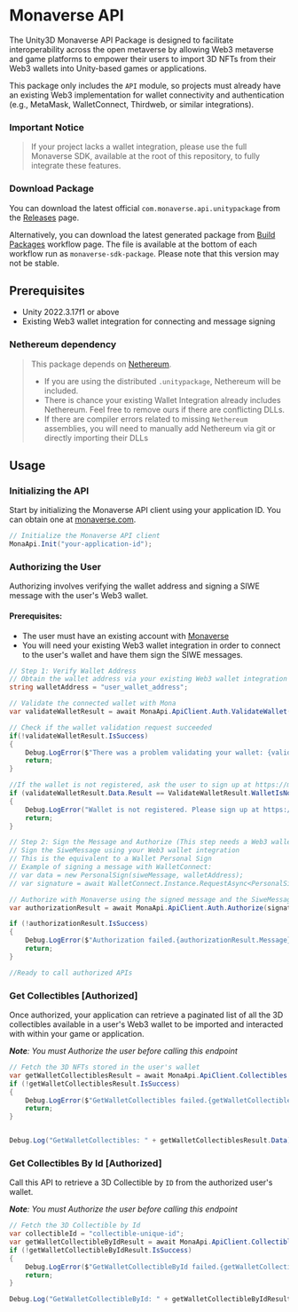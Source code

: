 # Monaverse API

The Unity3D Monaverse API Package is designed to facilitate interoperability across the open metaverse by allowing Web3 metaverse and game platforms to empower their users to import 3D NFTs from their Web3 wallets into Unity-based games or applications. 

This package only includes the `API` module, so projects must already have an existing Web3 implementation for wallet connectivity and authentication (e.g., MetaMask, WalletConnect, Thirdweb, or similar integrations).

### Important Notice

> If your project lacks a wallet integration, please use the full Monaverse SDK, available at the root of this repository, to fully integrate these features.

### Download Package

You can download the latest official `com.monaverse.api.unitypackage` from the [Releases](https://github.com/monaverse/mona-wallet-unity/releases) page.

Alternatively, you can download the latest generated package from [Build Packages](https://github.com/monaverse/mona-wallet-unity/actions/workflows/build-sdk-package.yml?query=branch%3Amain) workflow page. The file is available at the bottom of each workflow run as `monaverse-sdk-package`. Please note that this version may not be stable.

## Prerequisites

- Unity 2022.3.17f1 or above
- Existing Web3 wallet integration for connecting and message signing

### Nethereum dependency
> This package depends on [Nethereum](https://github.com/Nethereum/Nethereum.Unity#4.19.1).
>- If you are using the distributed `.unitypackage`, Nethereum will be included.
>- There is chance your existing Wallet Integration already includes Nethereum. Feel free to remove ours if there are conflicting DLLs.
>- If there are compiler errors related to missing `Nethereum` assemblies, you will need to manually add Nethereum via git or directly importing their DLLs

## Usage

### Initializing the API
Start by initializing the Monaverse API client using your application ID. You can obtain one at [monaverse.com](https://monaverse.com).

```csharp
// Initialize the Monaverse API client
MonaApi.Init("your-application-id");
```

### Authorizing the User
Authorizing involves verifying the wallet address and signing a SIWE message with the user's Web3 wallet.

#### Prerequisites: 
- The user must have an existing account with [Monaverse](https://monaverse.com/) 
- You will need your existing Web3 wallet integration in order to connect to the user's wallet and have them sign the SIWE messages.

```csharp
// Step 1: Verify Wallet Address
// Obtain the wallet address via your existing Web3 wallet integration (WalletConnect, Thirdweb, MetaMask, etc)
string walletAddress = "user_wallet_address";

// Validate the connected wallet with Mona
var validateWalletResult = await MonaApi.ApiClient.Auth.ValidateWallet(walletAddress);

// Check if the wallet validation request succeeded
if(!validateWalletResult.IsSuccess)
{
    Debug.LogError($"There was a problem validating your wallet: {validateWalletResult.Message}");
    return;
}

//If the wallet is not registered, ask the user to sign up at https://monaverse.com
if (validateWalletResult.Data.Result == ValidateWalletResult.WalletIsNotRegistered)
{
    Debug.LogError("Wallet is not registered. Please sign up at https://monaverse.com");
    return;
}

// Step 2: Sign the Message and Authorize (This step needs a Web3 wallet integration)
// Sign the SiweMessage using your Web3 wallet integration
// This is the equivalent to a Wallet Personal Sign
// Example of signing a message with WalletConnect:
// var data = new PersonalSign(siweMessage, walletAddress);
// var signature = await WalletConnect.Instance.RequestAsync<PersonalSign, string>(data);

// Authorize with Monaverse using the signed message and the SiweMessage
var authorizationResult = await MonaApi.ApiClient.Auth.Authorize(signature, validateWalletResult.Data.SiweMessage);

if (!authorizationResult.IsSuccess)
{
    Debug.LogError($"Authorization failed.{authorizationResult.Message}");
    return;
}

//Ready to call authorized APIs
```

### Get Collectibles [Authorized]
Once authorized, your application can retrieve a paginated list of all the 3D collectibles available in a user's Web3 wallet to be imported and interacted with within your game or application.

_**Note**: You must Authorize the user before calling this endpoint_
```csharp
// Fetch the 3D NFTs stored in the user's wallet
var getWalletCollectiblesResult = await MonaApi.ApiClient.Collectibles.GetWalletCollectibles();
if (!getWalletCollectiblesResult.IsSuccess)
{
    Debug.LogError($"GetWalletCollectibles failed.{getWalletCollectiblesResult.Message}");
    return;
}


Debug.Log("GetWalletCollectibles: " + getWalletCollectiblesResult.Data);
```

### Get Collectibles By Id [Authorized]
Call this API to retrieve a 3D Collectible by `ID` from the authorized user's wallet.

_**Note**: You must Authorize the user before calling this endpoint_

```csharp
// Fetch the 3D Collectible by Id
var collectibleId = "collectible-unique-id";
var getWalletCollectibleByIdResult = await MonaApi.ApiClient.Collectibles.GetWalletCollectibleById(collectibleId);
if (!getWalletCollectibleByIdResult.IsSuccess)
{
    Debug.LogError($"GetWalletCollectibleById failed.{getWalletCollectibleByIdResult.Message}");
    return;
}

Debug.Log("GetWalletCollectibleById: " + getWalletCollectibleByIdResult.Data);
```